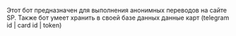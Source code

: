Этот бот предназначен для выполнения анонимных переводов на сайте SP.
Также бот умеет хранить в своей базе данных данные карт (telegram id | card id | token)